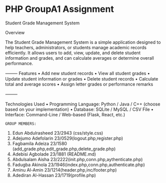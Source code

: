 # PHP GroupA1 Assignment
Student Grade Management System

 Overview

The Student Grade Management System is a simple application designed to help teachers, administrators, or students manage academic records efficiently. It allows users to add, view, update, and delete student information and grades, and can calculate averages or determine overall performance.

⸻
 Features
	•	 Add new student records
	•	 View all student grades
	•	 Update student information or grades
	•	 Delete student records
	•	 Calculate total and average scores
	•	 Assign letter grades or performance remarks

⸻

Technologies Used
	•	Programming Language: Python / Java / C++ (choose based on your implementation)
	•	Database: SQLite / MySQL / CSV File
	•	Interface: Command-Line / Web-based (Flask, React, etc.)

    GROUP MEMBERS:
1. Edun Abdulrasheed 23/2943 (css/style.css)
2. Adejumo Adefolarin 23/0529(logout.php,register.php)
3. Fagbamila Adeiza 23/1580 (add_grade.php,edit_grade.php,delete_grade.php)
4. Adebisi Agbolade 23/1881 (README.md)
5. Abdulsalam Aisha 23/2222(init.php,conn.php,aythenticate.php)
6. Fadugba Akinola 23/1946(index.php,conn.php,authenticate.php)
7. Aminu Al-Amin 23/1214(header.php,inc/footer.php)
8. Adediran Al-Hassan 23/1719(profile.php) 
